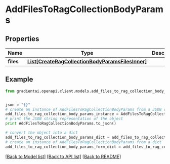 # AddFilesToRagCollectionBodyParams


## Properties
Name | Type | Description | Notes
------------ | ------------- | ------------- | -------------
**files** | [**List[CreateRagCollectionBodyParamsFilesInner]**](CreateRagCollectionBodyParamsFilesInner.md) |  | 

## Example

```python
from gradientai.openapi.client.models.add_files_to_rag_collection_body_params import AddFilesToRagCollectionBodyParams


json = "{}"
# create an instance of AddFilesToRagCollectionBodyParams from a JSON string
add_files_to_rag_collection_body_params_instance = AddFilesToRagCollectionBodyParams.from_json(json)
# print the JSON string representation of the object
print AddFilesToRagCollectionBodyParams.to_json()

# convert the object into a dict
add_files_to_rag_collection_body_params_dict = add_files_to_rag_collection_body_params_instance.to_dict()
# create an instance of AddFilesToRagCollectionBodyParams from a dict
add_files_to_rag_collection_body_params_form_dict = add_files_to_rag_collection_body_params.from_dict(add_files_to_rag_collection_body_params_dict)
```
[[Back to Model list]](../README.md#documentation-for-models) [[Back to API list]](../README.md#documentation-for-api-endpoints) [[Back to README]](../README.md)



